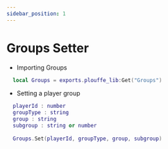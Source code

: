 ```yaml
---
sidebar_position: 1
---
```


# Groups Setter

- Importing Groups
```lua
  local Groups = exports.plouffe_lib:Get("Groups")
```

- Setting a player group
```lua
  playerId : number
  groupType : string
  group : string
  subgroup : string or number
    
  Groups.Set(playerId, groupType, group, subgroup)
```